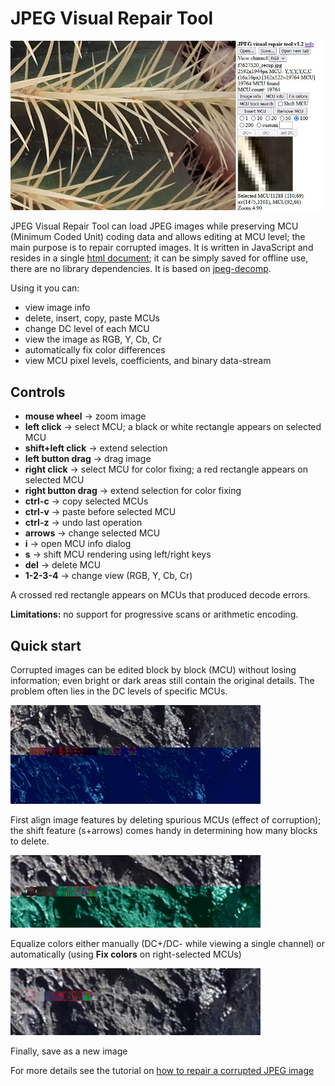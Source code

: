 # JPEG Visual Repair Tool
<img src="JVRTmain.jpg" width="500"></img>

JPEG Visual Repair Tool can load JPEG images while preserving MCU (Minimum Coded Unit) coding data and allows editing at MCU level; the main purpose is to repair corrupted images.
It is written in JavaScript and resides in a single [html document](JPEGVisualRepairTool.html); it can be simply saved for offline use, there are no library dependencies. 
It is based on [jpeg-decomp](https://github.com/albmac/jpeg-decomp).

Using it you can:

- view image info
- delete, insert, copy, paste MCUs
- change DC level of each MCU
- view the image as RGB, Y, Cb, Cr
- automatically fix color differences
- view MCU pixel levels, coefficients, and binary data-stream

## Controls

- **mouse wheel** → zoom image
- **left click** → select MCU; a black or white rectangle appears on selected MCU
- **shift+left click** → extend selection
- **left button drag** → drag image
- **right click** → select MCU for color fixing; a red rectangle appears on selected MCU
- **right button drag** → extend selection for color fixing
- **ctrl-c** → copy selected MCUs
- **ctrl-v** → paste before selected MCU
- **ctrl-z** → undo last operation
- **arrows** → change selected MCU
- **i** → open MCU info dialog
- **s** → shift MCU rendering using left/right keys
- **del** → delete MCU
- **1-2-3-4** → change view (RGB, Y, Cb, Cr)

A crossed red rectangle appears on MCUs that produced decode errors.

**Limitations:** no support for progressive scans or arithmetic encoding.

## Quick start

Corrupted images can be edited block by block (MCU) without losing information; even bright or dark areas still contain the original details. The problem often lies in the DC levels of specific MCUs.

<img src="s1.jpg" width="400"></img>

First align image features by deleting spurious MCUs (effect of corruption); the shift feature (s+arrows) comes handy in determining how many blocks to delete.

<img src="s2.jpg" width="400"></img>

Equalize colors either manually (DC+/DC- while viewing a single channel) or automatically (using __Fix colors__ on right-selected MCUs)

<img src="s3.jpg" width="400"></img>

Finally, save as a new image

For more details see the tutorial on [how to repair a corrupted JPEG image](RepairingCorruptedJpeg-JVRT.pdf) 
